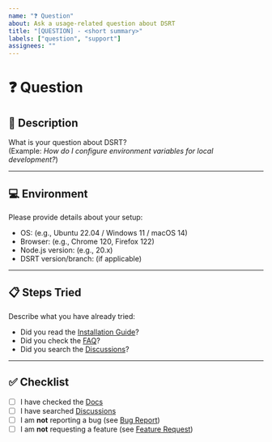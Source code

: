 ```yaml
---
name: "❓ Question"
about: Ask a usage-related question about DSRT
title: "[QUESTION] - <short summary>"
labels: ["question", "support"]
assignees: ""
---
```


# ❓ Question

## 📝 Description
What is your question about DSRT?  
(Example: *How do I configure environment variables for local development?*)

---

## 💻 Environment
Please provide details about your setup:
- OS: (e.g., Ubuntu 22.04 / Windows 11 / macOS 14)
- Browser: (e.g., Chrome 120, Firefox 122)
- Node.js version: (e.g., 20.x)
- DSRT version/branch: (if applicable)

---

## 📋 Steps Tried
Describe what you have already tried:  
- Did you read the [Installation Guide](../../docs/install.md)?  
- Did you check the [FAQ](../../docs/faq.md)?  
- Did you search the [Discussions](https://github.com/mydsrt-artweb/discussions)?  

---

## ✅ Checklist
- [ ] I have checked the [Docs](../../docs/)  
- [ ] I have searched [Discussions](https://github.com/mydsrt-artweb/discussions)  
- [ ] I am **not** reporting a bug (see [Bug Report](./bug_report.md))  
- [ ] I am **not** requesting a feature (see [Feature Request](./feature_request.md))
